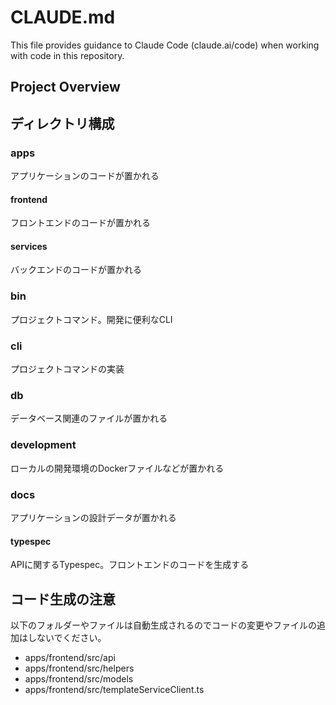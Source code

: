 # CLAUDE.md

This file provides guidance to Claude Code (claude.ai/code) when working with code in this repository.

## Project Overview


## ディレクトリ構成
### apps
アプリケーションのコードが置かれる

#### frontend
フロントエンドのコードが置かれる

#### services
バックエンドのコードが置かれる

### bin
プロジェクトコマンド。開発に便利なCLI

### cli
プロジェクトコマンドの実装

### db
データベース関連のファイルが置かれる

### development
ローカルの開発環境のDockerファイルなどが置かれる

### docs
アプリケーションの設計データが置かれる

#### typespec
APIに関するTypespec。フロントエンドのコードを生成する


## コード生成の注意
以下のフォルダーやファイルは自動生成されるのでコードの変更やファイルの追加はしないでください。
- apps/frontend/src/api
- apps/frontend/src/helpers
- apps/frontend/src/models
- apps/frontend/src/templateServiceClient.ts
